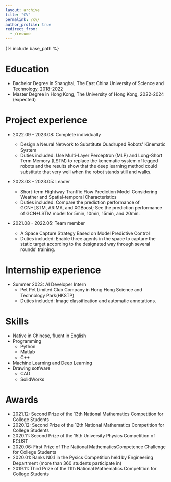 ```yaml
---
layout: archive
title: "CV"
permalink: /cv/
author_profile: true
redirect_from:
  - /resume
---
```


{% include base_path %}

Education
======
* Bachelor Degree in Shanghai, The East China University of Science and Technology, 2018-2022
* Master Degree in Hong Kong, The University of Hong Kong, 2022-2024 (expected)


Project experience
======
* 2022.09 - 2023.08: Complete individually
  * Design a Neural Network to Substitute Quadruped Robots' Kinematic System
  * Duties included: Use Multi-Layer Perceptron (MLP) and Long-Short Term Memory (LSTM) to replace the kenematic system of legged robots     and the results show that the deep learning method could substitute that very well when the robot stands still and walks.
           
  
* 2023.03 - 2023.05: Leader
  * Short-term Hightway Tranffic Flow Prediction Model Considering Weather and Spatial-temporal Characteristics
  * Duties included: Compare the prediction performance of GCN+LSTM, ARIMA, and XGBoost; See the prediction performance of GCN+LSTM model    for 5min, 10min, 15min, and 20min.


* 2021.08 - 2022.05: Team member
  * A Space Capture Strategy Based on Model Predictive Control
  * Duties included: Enable three agents in the space to capture the static target according to the designated way through several rounds' 
  training.


Internship experience
======
* Summer 2023: AI Developer Intern
  * Pet Pet Limited Club Company in Hong Hong Science and Technology Park(HKSTP)
  * Duties included: Image classification and automatic annotations.


Skills
======
* Native in Chinese, fluent in English
* Programming
  * Python
  * Matlab
  * C++
* Machine Learning and Deep Learning
* Drawing sotfware
  * CAD
  * SolidWorks

  
Awards
======
* 2021.12: Second Prize of the 13th National Mathematics Competition for College Students
* 2020.12: Second Prize of the 12th National Mathematics Competition for College Students
* 2020.11: Second Prize of the 15th University Physics Competition of ECUST
* 2020.06: First Prize of The National MathematicsCompetence Challenge for College Students
* 2020.01: Ranks N0.1 in the Pysics Competition held by Engineering Department (more than 360 students participate in)
* 2019.11: Third Prize of the 11th National Mathematics Competition for College Students
